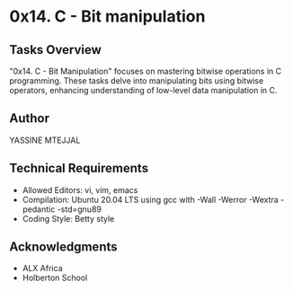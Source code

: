 # 0x14. C - Bit manipulation

## Tasks Overview
"0x14. C - Bit Manipulation" focuses on mastering bitwise operations in C programming. These tasks delve into manipulating bits using bitwise operators, enhancing understanding of low-level data manipulation in C.

## Author
YASSINE MTEJJAL

## Technical Requirements
- Allowed Editors: vi, vim, emacs
- Compilation: Ubuntu 20.04 LTS using gcc with -Wall -Werror -Wextra -pedantic -std=gnu89
- Coding Style: Betty style

## Acknowledgments
- ALX Africa
- Holberton School
